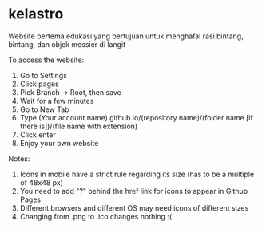 # kelastro
Website bertema edukasi yang bertujuan untuk menghafal rasi bintang, bintang, dan objek messier di langit

To access the website:
1. Go to Settings
2. Click pages
3. Pick Branch -> Root, then save
4. Wait for a few minutes
5. Go to New Tab
6. Type (Your account name).github.io/(repository name)/(folder name [if there is])/(file name with extension)
7. Click enter
8. Enjoy your own website

Notes:
1. Icons in mobile have a strict rule regarding its size (has to be a multiple of 48x48 px)
2. You need to add "?" behind the href link for icons to appear in Github Pages
3. Different browsers and different OS may need icons of different sizes
4. Changing from .png to .ico changes nothing :(

